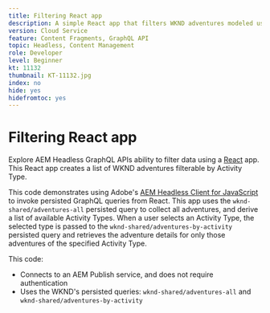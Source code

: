```yaml
---
title: Filtering React app 
description: A simple React app that filters WKND adventures modeled using Content Fragments.
version: Cloud Service
feature: Content Fragments, GraphQL API
topic: Headless, Content Management
role: Developer
level: Beginner
kt: 11132
thumbnail: KT-11132.jpg
index: no
hide: yes
hidefromtoc: yes
---
```


# Filtering React app

Explore AEM Headless GraphQL APIs ability to filter data using a [React](https://reactjs.org/) app. This React app creates a list of WKND adventures filterable by Activity Type.

This code demonstrates using Adobe's [AEM Headless Client for JavaScript](https://github.com/adobe/aem-headless-client-js/blob/main/api-reference.md) to invoke persisted GraphQL queries from React. This app uses the `wknd-shared/adventures-all` persisted query to collect all adventures, and derive a list of available Activity Types. When a user selects an Activity Type, the selected type is passed to the `wknd-shared/adventures-by-activity` persisted query and retrieves the adventure details for only those adventures of the specified Activity Type.

This code:

+ Connects to an AEM Publish service, and does not require authentication
+ Uses the WKND's persisted queries: `wknd-shared/adventures-all` and `wknd-shared/adventures-by-activity`
